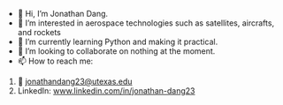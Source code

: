 - 👋 Hi, I’m Jonathan Dang.
- 👀 I’m interested in aerospace technologies such as satellites, aircrafts, and rockets
- 🌱 I’m currently learning Python and making it practical.
- 💞️ I’m looking to collaborate on nothing at the moment.
- 📫 How to reach me:
 1. 📧 jonathandang23@utexas.edu
 2. LinkedIn: www.linkedin.com/in/jonathan-dang23

<!---
JimmieJohnDang/JimmieJohnDang is a ✨ special ✨ repository because its `README.md` (this file) appears on your GitHub profile.
You can click the Preview link to take a look at your changes.
--->
